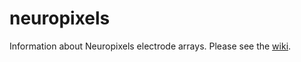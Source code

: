 # neuropixels
Information about Neuropixels electrode arrays. Please see the [wiki]. 

[wiki]: https://github.com/cortex-lab/neuropixels/wiki
